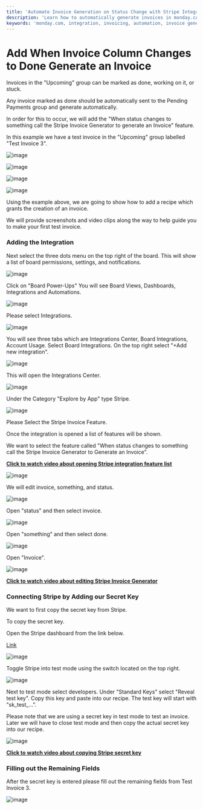 ```yaml
---
title: 'Automate Invoice Generation on Status Change with Stripe Integration'
description: 'Learn how to automatically generate invoices in monday.com when the status of an invoice changes using the "When status changes to something call the Stripe Invoice Generator to Generate an Invoice" feature.'
keywords: 'monday.com, integration, invoicing, automation, invoice generation, status change, Stripe, documentation'
---
```


# Add When Invoice Column Changes to Done Generate an Invoice

Invoices in the "Upcoming" group can be marked as done, working on it, or stuck.
    
Any invoice marked as done should be automatically sent to the Pending Payments group and generate automatically. 

In order for this to occur, we will add the "When status changes to something call the Stripe Invoice Generator to generate an Invoice" feature. 

In this example we have a test invoice in the "Upcoming" group labelled "Test Invoice 3".

![image](/img/when_status_changes_generate_an_invoice/31.png)

![image](/img/when_status_changes_generate_an_invoice/When%20status%20changes%20screen%20shot%2032.png)

![image](/img/when_status_changes_generate_an_invoice/When%20Status%20Changes%20Screen%20shot%2033.png)

![image](/img/when_status_changes_generate_an_invoice/When%20status%20changes%20screen%20shot%2034.png)


Using the example above, we are going to show how to add a recipe which grants the creation of an invoice.

We will provide screenshots and video clips along the way to help guide you to make your first test invoice.

### Adding the Integration

Next select the three dots menu on the top right of the board. 
This will show a list of board permissions, settings, and notifications. 

![image](/img/1.2.png)    

Click on "Board Power-Ups" 
You will see Board Views, Dashboards, Integrations and Automations. 

![image](/img/3.png)

Please select Integrations. 

![image](/img/4.png) 

You will see three tabs which are Integrations Center, Board Integrations, Account Usage. 
Select Board Integrations. 
On the top right select "+Add new integration".

![image](/img/5.png)

This will open the Integrations Center.
 
![image](/img/6.png)

Under the Category "Explore by App" type Stripe.

![image](/img/7.png)  

Please Select the Stripe Invoice Feature. 

Once the integration is opened a list of features will be shown. 

We want to select the feature called "When status changes to something call the Stripe Invoice Generator to Generate an Invoice". 

[**Click to watch video about opening Stripe integration feature list**](https://www.youtube.com/watch?v=BUdPK-t4VWM)
 
![image](/img/when_status_changes_generate_an_invoice/When%20status%20changes%20screen%20shot%2035.png)

We will edit invoice, something, and status. 

![image](/img/when_status_changes_generate_an_invoice/When%20status%20changes%20screen%20shot%2036.png)
 
Open "status" and then select invoice. 

![image](/img/when_status_changes_generate_an_invoice/When%20status%20changes%20screen%20shot%2037.png)

Open "something" and then select done.

![image](/img/when_status_changes_generate_an_invoice/When%20status%20changes%20screen%20shot%2038.png)

Open "Invoice".

![image](/img/when_status_changes_generate_an_invoice/When%20status%20changes%20screen%20shot%2039.png)

[**Click to watch video about editing Stripe Invoice Generator**](https://www.youtube.com/watch?v=h2pejE2hk4g)

### Connecting Stripe by Adding our Secret Key

We want to first copy the secret key from Stripe. 

To copy the secret key. 

Open the Stripe dashboard from the link below. 

[Link](https://dashboard.stripe.com/dashboard) 

![image](/img/11.png)

Toggle Stripe into test mode using the switch located on the top right. 

![image](/img/12.png)

Next to test mode select developers. 
Under "Standard Keys" select "Reveal test key".
Copy this key and paste into our recipe. 
The test key will start with "sk_test_...".

Please note that we are using a secret key in test mode to test an invoice. 
Later we will have to close test mode and then copy the actual secret key into our recipe. 

![image](/img/13.png) 

[**Click to watch video about copying Stripe secret key**](https://www.youtube.com/watch?v=roijLB8hf78)

### Filling out the Remaining Fields

After the secret key is entered please fill out the remaining fields from Test Invoice 3. 

![image](/img/when_status_changes_generate_an_invoice/When%20status%20changes%20screen%20shot%2040.png)

